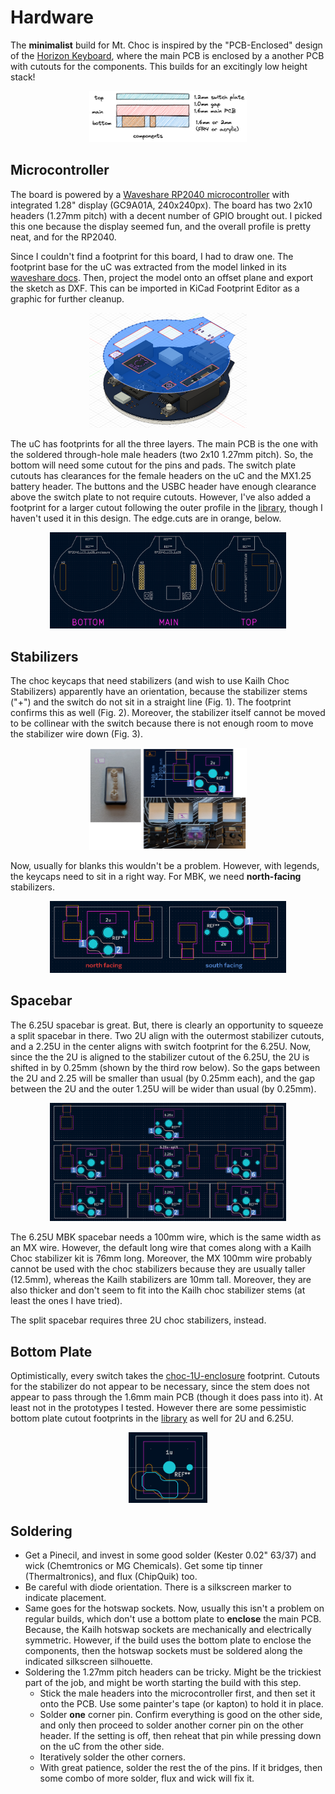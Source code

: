 # Hardware

The **minimalist** build for Mt. Choc is inspired by the "PCB-Enclosed" design of the [Horizon Keyboard](https://github.com/skarrmann/horizon/), where the main PCB is enclosed by a another PCB with cutouts for the components. This builds for an excitingly low height stack!

<p align="center" width="100%">
    <img width="50%" src="../assets/layer-stack.png">
</p>

## Microcontroller
The board is powered by a [Waveshare RP2040 microcontroller](https://www.waveshare.com/rp2040-lcd-1.28.htm) with integrated 1.28" display (GC9A01A, 240x240px). The board has two 2x10 headers (1.27mm pitch) with a decent number of GPIO brought out. I picked this one because the display seemed fun, and the overall profile is pretty neat, and for the RP2040.

Since I couldn't find a footprint for this board, I had to draw one. The footprint base for the uC was extracted from the model linked in its [waveshare docs](https://www.waveshare.com/wiki/RP2040-LCD-1.28). Then, project the model onto an offset plane and export the sketch as DXF. This can be imported in KiCad Footprint Editor as a graphic for further cleanup.

<p align="center" width="100%">
    <img width="50%" src="../assets/rp2040-LCD-model.png">
</p>

The uC has footprints for all the three layers. The main PCB is the one with the soldered through-hole male headers (two 2x10 1.27mm pitch). So, the bottom will need some cutout for the pins and pads. The switch plate cutouts has clearances for the female headers on the uC and the MX1.25 battery header. The buttons and the USBC header have enough clearance above the switch plate to not require cutouts. However, I've also added a footprint for a larger cutout following the outer profile in the [library](../pcb/footprints/mt-choc-footprints.pretty), though I haven't used it in this design. The edge.cuts are in orange, below.

<p align="center" width="100%">
    <img width="75%" src="../assets/rp2040-display-footprints.png">
</p>

## Stabilizers
The choc keycaps that need stabilizers (and wish to use Kailh Choc Stabilizers) apparently have an orientation, because the stabilizer stems ("+") and the switch do not sit in a straight line (Fig. 1). The footprint confirms this as well (Fig. 2). Moreover, the stabilizer itself cannot be moved to be collinear with the switch because there is not enough room to move the stabilizer wire down (Fig. 3).

<p align="center" width="100%">
    <img width="50%" src="../assets/choc-stabilizer-problem.png">
</p>

Now, usually for blanks this wouldn't be a problem. However, with legends, the keycaps need to sit in a right way. For MBK, we need **north-facing** stabilizers.

<p align="center" width="100%">
    <img width="75%" src="../assets/choc-stabilizer-orientation.png">
</p>

## Spacebar

The 6.25U spacebar is great. But, there is clearly an opportunity to squeeze a split spacebar in there. Two 2U align with the outermost stabilizer cutouts, and a 2.25U in the center aligns with switch footprint for the 6.25U. Now, since the the 2U is aligned to the stabilizer cutout of the 6.25U, the 2U is shifted in by 0.25mm (shown by the third row below). So the gaps between the 2U and 2.25 will be smaller than usual (by 0.25mm each), and the gap between the 2U and the outer 1.25U will be wider than usual (by 0.25mm).

<p align="center" width="100%">
    <img width="75%" src="../assets/split-spacebar-footpint.png">
</p>

The 6.25U MBK spacebar needs a 100mm wire, which is the same width as an MX wire. However, the default long wire that comes along with a Kailh Choc stabilizer kit is 76mm long. Moreover, the MX 100mm wire probably cannot be used with the choc stabilizers because they are usually taller (12.5mm), whereas the Kailh stabilizers are 10mm tall. Moreover, they are also thicker and don't seem to fit into the Kailh choc stabilizer stems (at least the ones I have tried).

The split spacebar requires three 2U choc stabilizers, instead.

## Bottom Plate

Optimistically, every switch takes the [choc-1U-enclosure](../pcb/footprints/Choc-1u-enclosure.kicad_mod) footprint. Cutouts for the stabilizer do not appear to be necessary, since the stem does not appear to pass through the 1.6mm main PCB (though it does pass into it). At least not in the prototypes I tested. However there are some pessimistic bottom plate cutout footprints in the [library](../pcb/footprints/mt-choc-footprints.pretty) as well for 2U and 6.25U.

<p align="center" width="100%">
    <img width="25%" src="../assets/choc-1u-enclosure.png">
</p>

## Soldering

- Get a Pinecil, and invest in some good solder (Kester 0.02" 63/37) and wick (Chemtronics or MG Chemicals). Get some tip tinner (Thermaltronics), and flux (ChipQuik) too.
- Be careful with diode orientation. There is a silkscreen marker to indicate placement.
- Same goes for the hotswap sockets. Now, usually this isn't a problem on regular builds, which don't use a bottom plate to **enclose** the main PCB. Because, the Kailh hotswap sockets are mechanically and electrically symmetric. However, if the build uses the bottom plate to enclose the components, then the hotswap sockets must be soldered along the indicated silkscreen silhouette.
- Soldering the 1.27mm pitch headers can be tricky. Might be the trickiest part of the job, and might be worth starting the build with this step.
  - Stick the male headers into the microcontroller first, and then set it onto the PCB. Use some painter's tape (or kapton) to hold it in place.
  - Solder **one** corner pin. Confirm everything is good on the other side, and only then proceed to solder another corner pin on the other header. If the setting is off, then reheat that pin while pressing down on the uC from the other side.
  - Iteratively solder the other corners.
  - With great patience, solder the rest the of the pins. If it bridges, then some combo of more solder, flux and wick will fix it.
